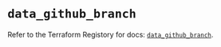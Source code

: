 # `data_github_branch`

Refer to the Terraform Registory for docs: [`data_github_branch`](https://registry.terraform.io/providers/integrations/github/5.43.0/docs/data-sources/branch).
